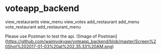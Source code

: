 # voteapp_backend

view_restaurants
view_menu
view_votes
add_restaurant
add_menu
vote_restaurant
add_restaurant_menu

Please use Postman to test the api.
![Image of Postman]
(https://github.com/waimyokyaw/voteapp_backend/blob/master/Screen%20Shot%202017-01-03%20at%202.35.33%20AM.png)
